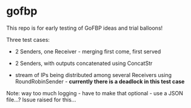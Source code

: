 # gofbp 

This repo is for early testing of GoFBP ideas and trial balloons! 


Three test cases:

- 2 Senders, one Receiver - merging first come, first served

- 2 Senders, with outputs concatenated using ConcatStr

- stream of IPs being distributed among several Receivers using RoundRobinSender - **currently there is a deadlock in this test case**


Note: way too much logging - have to make that optional - use a JSON file...?  Issue raised for this...
